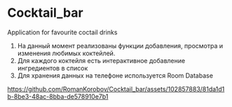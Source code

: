 # Cocktail_bar
Application for favourite coctail drinks
1. На данный момент реализованы функции добавления, просмотра и изменения любимых коктейлей.
2. Для каждого коктейля есть интерактивное добавление ингредиентов в список
3. Для хранения данных на телефоне используется Room Database


https://github.com/RomanKorobov/Cocktail_bar/assets/102857883/81da1d1b-8be3-48ac-8bba-de578910e7b1


